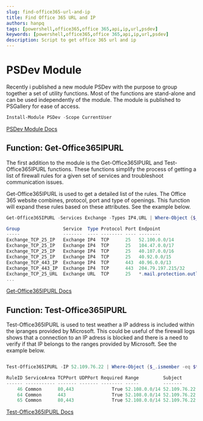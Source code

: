 ```yaml
---
slug: find-office365-url-and-ip
title: Find Office 365 URL and IP
authors: hanpq
tags: [powershell,office365,office 365,api,ip,url,psdev]
keywords: [powershell,office365,office 365,api,ip,url,psdev]
description: Script to get office 365 url and ip
---
```


<div class="fb-share-button"
data-href="https://getps.dev/blog/find-office365-url-and-ip"
data-layout="button"
data-size="small">
</div>

# PSDev Module

Recently i published a new module PSDev with the purpose to group together a set of utility functions. Most of the functions are stand-alone and can be used independently of the module. The module is published to PSGallery for ease of access.

```powershell
Install-Module PSDev -Scope CurrentUser
```

[PSDev Module Docs](https://getps.dev/modules/PSDev/getstarted)

## Function: Get-Office365IPURL

The first addition to the module is the Get-Office365IPURL and Test-Office365IPURL functions. These functions simplify the process of getting a list of firewall rules for a given set of services and troubleshoot communication issues.

Get-Office365IPURL is used to get a detailed list of the rules. The Office 365 website combines, protocol, port and type of openings. This function will expand these rules based on these attributes. See the example below.

```powershell
Get-Office365IPURL -Services Exchange -Types IP4,URL | Where-Object {$_.Required -eq $true}

Group                Service  Type Protocol Port Endpoint                           Required
-----                -------  ---- -------- ---- --------                           --------
Exchange_TCP_25_IP   Exchange IP4  TCP      25   52.100.0.0/14                      True
Exchange_TCP_25_IP   Exchange IP4  TCP      25   104.47.0.0/17                      True
Exchange_TCP_25_IP   Exchange IP4  TCP      25   40.107.0.0/16                      True
Exchange_TCP_25_IP   Exchange IP4  TCP      25   40.92.0.0/15                       True
Exchange_TCP_443_IP  Exchange IP4  TCP      443  40.96.0.0/13                       True
Exchange_TCP_443_IP  Exchange IP4  TCP      443  204.79.197.215/32                  True
Exchange_TCP_25_URL  Exchange URL  TCP      25   *.mail.protection.outlook.com      True
...

```

[Get-Office365IPURL Docs](https://getps.dev/modules/PSDev/commands/Get-Office365IPURL)

## Function: Test-Office365IPURL

Test-Office365IPURL is used to test weather a IP address is included within the ipranges provided by Microsoft. This could be useful of the firewall logs shows that a connection to an IP adress is blocked and there is a need to verify if that IP belongs to the ranges provided by Microsoft. See the example below.

```powershell

Test-Office365IPURL -IP 52.109.76.22 | Where-Object {$_.ismember -eq $true} | Format-Table

RuleID ServiceArea TCPPort UDPPort Required Range         Subject      IsMember
------ ----------- ------- ------- -------- -----         -------      --------
    46 Common      80,443              True 52.108.0.0/14 52.109.76.22     True
    64 Common      443                 True 52.108.0.0/14 52.109.76.22     True
    65 Common      80,443              True 52.108.0.0/14 52.109.76.22     True

```

[Test-Office365IPURL Docs](https://getps.dev/modules/PSDev/commands/Test-Office365IPURL)

<Comments />
